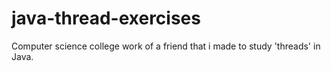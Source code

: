 # java-thread-exercises
Computer science college work of a friend that i made to study 'threads' in Java.
